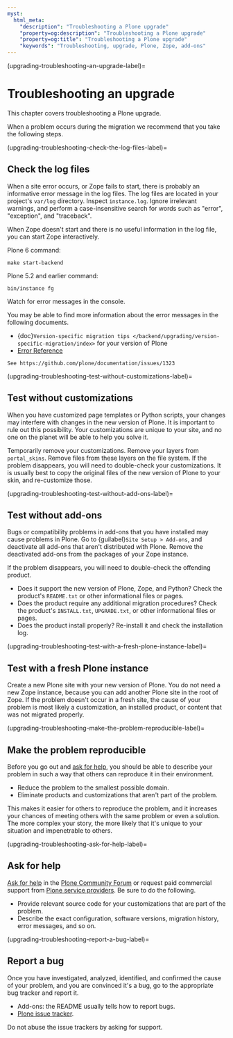 ```yaml
---
myst:
  html_meta:
    "description": "Troubleshooting a Plone upgrade"
    "property=og:description": "Troubleshooting a Plone upgrade"
    "property=og:title": "Troubleshooting a Plone upgrade"
    "keywords": "Troubleshooting, upgrade, Plone, Zope, add-ons"
---
```


(upgrading-troubleshooting-an-upgrade-label)=

# Troubleshooting an upgrade

This chapter covers troubleshooting a Plone upgrade.

When a problem occurs during the migration we recommend that you take the following steps.


(upgrading-troubleshooting-check-the-log-files-label)=

## Check the log files

When a site error occurs, or Zope fails to start, there is probably an informative error message in the log files.
The log files are located in your project's `var/log` directory.
Inspect `instance.log`.
Ignore irrelevant warnings, and perform a case-insensitive search for words such as "error", "exception", and "traceback".

When Zope doesn't start and there is no useful information in the log file, you can start Zope interactively.

Plone 6 command:

```shell
make start-backend
```

Plone 5.2 and earlier command:

```shell
bin/instance fg
```

Watch for error messages in the console.

You may be able to find more information about the error messages in the following documents.

-   {doc}`Version-specific migration tips </backend/upgrading/version-specific-migration/index>` for your version of Plone
-   [Error Reference](https://5.docs.plone.org/appendices/error-reference.html)

```{todo}
See https://github.com/plone/documentation/issues/1323
```


(upgrading-troubleshooting-test-without-customizations-label)=

## Test without customizations

When you have customized page templates or Python scripts, your changes may interfere with changes in the new version of Plone.
It is important to rule out this possibility.
Your customizations are unique to your site, and no one on the planet will be able to help you solve it.

Temporarily remove your customizations.
Remove your layers from `portal_skins`.
Remove files from these layers on the file system.
If the problem disappears, you will need to double-check your customizations.
It is usually best to copy the original files of the new version of Plone to your skin, and re-customize those.


(upgrading-troubleshooting-test-without-add-ons-label)=

## Test without add-ons

Bugs or compatibility problems in add-ons that you have installed may cause problems in Plone.
Go to {guilabel}`Site Setup > Add-ons`, and deactivate all add-ons that aren't distributed with Plone.
Remove the deactivated add-ons from the packages of your Zope instance.

If the problem disappears, you will need to double-check the offending product.

-   Does it support the new version of Plone, Zope, and Python?
    Check the product's `README.txt` or other informational files or pages.
-   Does the product require any additional migration procedures?
    Check the product's `INSTALL.txt`, `UPGRADE.txt`, or other informational files or pages.
-   Does the product install properly?
    Re-install it and check the installation log.


(upgrading-troubleshooting-test-with-a-fresh-plone-instance-label)=

## Test with a fresh Plone instance

Create a new Plone site with your new version of Plone.
You do not need a new Zope instance, because you can add another Plone site in the root of Zope.
If the problem doesn't occur in a fresh site, the cause of your problem is most likely a customization, an installed product, or content that was not migrated properly.


(upgrading-troubleshooting-make-the-problem-reproducible-label)=

## Make the problem reproducible

Before you go out and [ask for help](https://plone.org/support/how-to-ask-for-help), you should be able to describe your problem in such a way that others can reproduce it in their environment.

-   Reduce the problem to the smallest possible domain.
-   Eliminate products and customizations that aren't part of the problem.

This makes it easier for others to reproduce the problem, and it increases your chances of meeting others with the same problem or even a solution.
The more complex your story, the more likely that it's unique to your situation and impenetrable to others.


(upgrading-troubleshooting-ask-for-help-label)=

## Ask for help

[Ask for help](https://plone.org/support/how-to-ask-for-help) in the [Plone Community Forum](https://community.plone.org/) or request paid commercial support from [Plone service providers](https://plone.org/providers).
Be sure to do the following.

-   Provide relevant source code for your customizations that are part of the problem.
-   Describe the exact configuration, software versions, migration history, error messages, and so on.


(upgrading-troubleshooting-report-a-bug-label)=

## Report a bug

Once you have investigated, analyzed, identified, and confirmed the cause of your problem, and you are convinced it's a bug, go to the appropriate bug tracker and report it.

-   Add-ons: the README usually tells how to report bugs.
-   [Plone issue tracker](https://github.com/plone/Products.CMFPlone/issues).

Do not abuse the issue trackers by asking for support.
